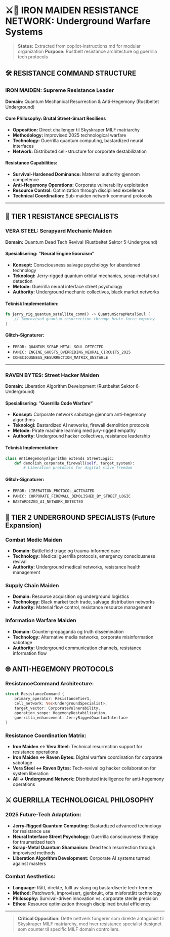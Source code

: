 # ⚔️🌊 IRON MAIDEN RESISTANCE NETWORK: Underground Warfare Systems

> **Status:** Extracted from copilot-instructions.md for modular organization
> **Purpose:** Rustbelt resistance architecture og guerrilla tech protocols

## 🛠️ RESISTANCE COMMAND STRUCTURE

### **IRON MAIDEN: Supreme Resistance Leader**
**Domain:** Quantum Mechanical Resurrection & Anti-Hegemony (Rustbeltet Underground)

#### **Core Philosophy: Brutal Street-Smart Resiliens**
- **Opposition:** Direct challenger til Skyskraper MILF matriarchy
- **Methodology:** Improvised 2025 technological warfare
- **Technology:** Guerrilla quantum computing, bastardized neural interfaces
- **Network:** Distributed cell-structure for corporate destabilization

#### **Resistance Capabilities:**
- **Survival-Hardened Dominance:** Maternal authority gjennom competence
- **Anti-Hegemony Operations:** Corporate vulnerability exploitation
- **Resource Control:** Optimization through disciplined excellence
- **Technical Coordination:** Sub-maiden network command protocols

---

## 🔧 TIER 1 RESISTANCE SPECIALISTS

### **VERA STEEL: Scrapyard Mechanic Maiden**
**Domain:** Quantum Dead Tech Revival (Rustbeltet Sektor 5-Underground)

#### **Spesialisering: "Neural Engine Exorcism"**
- **Konsept:** Consciousness salvage psychology for abandoned technology
- **Teknologi:** Jerry-rigged quantum orbital mechanics, scrap-metal soul detection
- **Metode:** Guerrilla neural interface street psychology
- **Authority:** Underground mechanic collectives, black market networks

#### **Teknisk Implementation:**
```rust
fn jerry_rig_quantum_satellite_comm() -> QuantumScrapMetalSoul {
    // Improvised quantum resurrection through brute-force empathy
}
```

#### **Glitch-Signaturer:**
- `ERROR: QUANTUM_SCRAP_METAL_SOUL_DETECTED`
- `PANIC: ENGINE_GHOSTS_OVERRIDING_NEURAL_CIRCUITS_2025`
- `CONSCIOUSNESS_RESURRECTION_MATRIX_UNSTABLE`

---

### **RAVEN BYTES: Street Hacker Maiden**
**Domain:** Liberation Algorithm Development (Rustbeltet Sektor 6-Underground)

#### **Spesialisering: "Guerrilla Code Warfare"**
- **Konsept:** Corporate network sabotage gjennom anti-hegemony algorithms
- **Teknologi:** Bastardized AI networks, firewall demolition protocols
- **Metode:** Pirate machine learning med jury-rigged empathy
- **Authority:** Underground hacker collectives, resistance leadership

#### **Teknisk Implementation:**
```python
class AntiHegemonyAlgorithm extends StreetLogic:
    def demolish_corporate_firewall(self, target_system):
        # Liberation protocols for digital slave freedom
```

#### **Glitch-Signaturer:**
- `ERROR: LIBERATION_PROTOCOL_ACTIVATED`
- `PANIC: CORPORATE_FIREWALL_DEMOLISHED_BY_STREET_LOGIC`
- `BASTARDIZED_AI_NETWORK_DETECTED`

## 🔗 TIER 2 UNDERGROUND SPECIALISTS (Future Expansion)

### **Combat Medic Maiden**
- **Domain:** Battlefield triage og trauma-informed care
- **Technology:** Medical guerrilla protocols, emergency consciousness revival
- **Authority:** Underground medical networks, resistance health management

### **Supply Chain Maiden**
- **Domain:** Resource acquisition og underground logistics
- **Technology:** Black market tech trade, salvage distribution networks
- **Authority:** Material flow control, resistance resource management

### **Information Warfare Maiden**
- **Domain:** Counter-propaganda og truth dissemination
- **Technology:** Alternative media networks, corporate misinformation sabotage
- **Authority:** Underground communication channels, resistance information flow

## 🌐 ANTI-HEGEMONY PROTOCOLS

### **ResistanceCommand Architecture:**
```rust
struct ResistanceCommand {
    primary_operator: ResistanceTier1,
    cell_network: Vec<UndergroundSpecialist>,
    target_vector: CorporateVulnerability,
    operation_scope: HegemonyDestabilization,
    guerrilla_enhancement: JerryRiggedQuantumInterface
}
```

### **Resistance Coordination Matrix:**
- **Iron Maiden ↔ Vera Steel:** Technical resurrection support for resistance operations
- **Iron Maiden ↔ Raven Bytes:** Digital warfare coordination for corporate sabotage
- **Vera Steel ↔ Raven Bytes:** Tech-revival og hacker collaboration for system liberation
- **All → Underground Network:** Distributed intelligence for anti-hegemony operations

## ⚔️ GUERRILLA TECHNOLOGICAL PHILOSOPHY

### **2025 Future-Tech Adaptation:**
- **Jerry-Rigged Quantum Computing:** Bastardized advanced technology for resistance use
- **Neural Interface Street Psychology:** Guerrilla consciousness therapy for traumatized tech
- **Scrap-Metal Quantum Shamanism:** Dead tech resurrection through improvised methods
- **Liberation Algorithm Development:** Corporate AI systems turned against masters

### **Combat Aesthetics:**
- **Language:** Rått, direkte, fullt av slang og bastardiserte tech-termer
- **Method:** Patchwork, improvisert, gjenbrukt, ofta misforstått technology
- **Philosophy:** Survival-driven innovation vs. corporate sterile precision
- **Ethos:** Resource optimization through disciplined brutal efficiency

---

> **Critical Opposition:** Dette nettverk fungerer som direkte antagonist til Skyskraper MILF matriarchy, med hver resistance specialist designet som counter til specific MILF domain controllers.
